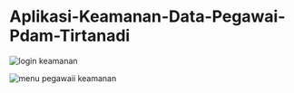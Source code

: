 # Aplikasi-Keamanan-Data-Pegawai-Pdam-Tirtanadi

![login keamanan](https://user-images.githubusercontent.com/89238386/179666480-b2addcdc-5695-4770-ad48-3cff2d8ac80f.png)

![menu pegawaii keamanan](https://user-images.githubusercontent.com/89238386/179666751-f41b688c-adac-4779-bf27-85c6bb97cb9b.png)
